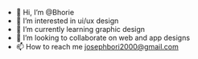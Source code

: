 - 👋 Hi, I’m @Bhorie
- 👀 I’m interested in ui/ux design
- 🌱 I’m currently learning graphic design
- 💞️ I’m looking to collaborate on web and app designs
- 📫 How to reach me josephbori2000@gmail.com

<!---
Bhorie/Bhorie is a ✨ special ✨ repository because its `README.md` (this file) appears on your GitHub profile.
You can click the Preview link to take a look at your changes.
--->
